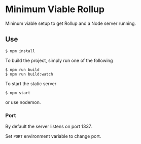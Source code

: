 # Minimum Viable Rollup

Mininum viable setup to get Rollup and a Node server running.

## Use

```
$ npm install
```

To build the project, simply run one of the following

```
$ npm run build
$ npm run build:watch
```

To start the static server

```
$ npm start
```

or use nodemon.

### Port

By default the server listens on port 1337.

Set `PORT` environment variable to change port.
